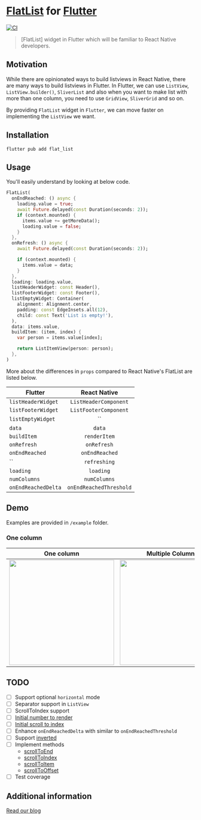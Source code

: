 # [FlatList](https://reactnative.dev/docs/flatlist) for [Flutter](https://flutter.dev)

[![CI](https://github.com/hyochan/flat_list/actions/workflows/ci.yml/badge.svg)](https://github.com/hyochan/flat_list/actions/workflows/ci.yml)

> [FlatList] widget in Flutter which will be familiar to React Native developers.

## Motivation

While there are opinionated ways to build listviews in React Native, there are many ways to build listviews in Flutter. In Flutter, we can use `ListView`, `ListView.builder()`, `SliverList` and also when you want to make list with more than one column, you need to use `GridView`, `SliverGrid` and so on.

By providing `FlatList` widget in `Flutter`, we can move faster on implementing the `ListView` we want.

## Installation

```
flutter pub add flat_list
```

## Usage
You'll easily understand by looking at below code.

```dart
FlatList(
  onEndReached: () async {
    loading.value = true;
    await Future.delayed(const Duration(seconds: 2));
    if (context.mounted) {
      items.value += getMoreData();
      loading.value = false;
    }
  },
  onRefresh: () async {
    await Future.delayed(const Duration(seconds: 2));

    if (context.mounted) {
      items.value = data;
    }
  },
  loading: loading.value,
  listHeaderWidget: const Header(),
  listFooterWidget: const Footer(),
  listEmptyWidget: Container(
    alignment: Alignment.center,
    padding: const EdgeInsets.all(12),
    child: const Text('List is empty!'),
  ),
  data: items.value,
  buildItem: (item, index) {
    var person = items.value[index];

    return ListItemView(person: person);
  },
)
```

More about the differences in `props` compared to React Native's FlatList are listed below.

| Flutter                | React Native                |
|------------------------|:---------------------------:|
| `listHeaderWidget`     | `ListHeaderComponent`       |
| `listFooterWidget`     | `ListFooterComponent`       |
| `listEmptyWidget`      | ``                          |
| `data`                 | `data`                      |
| `buildItem`            | `renderItem`                |
| `onRefresh`            | `onRefresh`                 |
| `onEndReached`         | `onEndReached`              |
| ``                     | `refreshing`                |
| `loading`              | `loading`                   |
| `numColumns`           | `numColumns`                |
| `onEndReachedDelta`    | `onEndReachedThreshold`     |


## Demo

Examples are provided in `/example` folder.

### One column

| One column             | Multiple Columns            |
|------------------------|:---------------------------:|
|<img src="https://user-images.githubusercontent.com/27461460/201466389-a74baf6a-c12d-4558-a2e8-750884ccfd9f.gif" width="280" />|<img src="https://user-images.githubusercontent.com/27461460/201466392-117ba72a-8506-4708-8c25-d56d2feaf2f1.gif" width="280" />|


## TODO

- [ ] Support optional `horizontal` mode
- [ ] Separator support in `ListView`
- [ ] ScrollToIndex support
- [ ] [Initial number to render](https://reactnative.dev/docs/flatlist#initialnumtorender)
- [ ] [Initial scroll to index](https://reactnative.dev/docs/flatlist#initialscrollindex)
- [ ] Enhance `onEndReachedDelta` with similar to `onEndReachedThreshold`
- [ ] Support [inverted](https://reactnative.dev/docs/flatlist#inverted)
- [ ] Implement methods
  - [scrollToEnd](https://reactnative.dev/docs/flatlist#scrolltoend)
  - [scrollToIndex](https://reactnative.dev/docs/flatlist#scrolltoindex)
  - [scrollToItem](https://reactnative.dev/docs/flatlist#scrolltoitem)
  - [scrollToOffset](https://reactnative.dev/docs/flatlist#scrolltooffset)
- [ ] Test coverage

## Additional information

[Read our blog](https://medium.com/dooboolab/introducing-flatlist-in-flutter-e1bd212b44f0)
